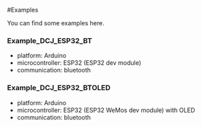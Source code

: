 #Examples

You can find some examples here.

### Example_DCJ_ESP32_BT
* platform: Arduino
* microcontroller: ESP32 (ESP32 dev module)
* communication: bluetooth

### Example_DCJ_ESP32_BTOLED
* platform: Arduino
* microcontroller: ESP32 (ESP32 WeMos dev module) with OLED
* communication: bluetooth


